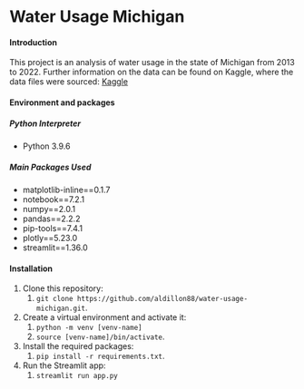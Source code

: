 # Water Usage Michigan

#### Introduction
This project is an analysis of water usage in the state of Michigan from 2013 to 2022. Further information on the data can be found on Kaggle, where the data files were sourced: [Kaggle](https://www.kaggle.com/datasets/oleksiimartusiuk/michigan-water-use-data-2013-to-2022)

#### Environment and packages
##### Python Interpreter
- Python 3.9.6
##### Main Packages Used
- matplotlib-inline==0.1.7
- notebook==7.2.1
- numpy==2.0.1
- pandas==2.2.2
- pip-tools==7.4.1
- plotly==5.23.0
- streamlit==1.36.0

#### Installation
1. Clone this repository:
	1. `git clone https://github.com/aldillon88/water-usage-michigan.git`.
2. Create a virtual environment and activate it:
	1. `python -m venv [venv-name]`
	2. `source [venv-name]/bin/activate`.
3. Install the required packages:
	1. `pip install -r requirements.txt`.
4. Run the Streamlit app:
	1. `streamlit run app.py`